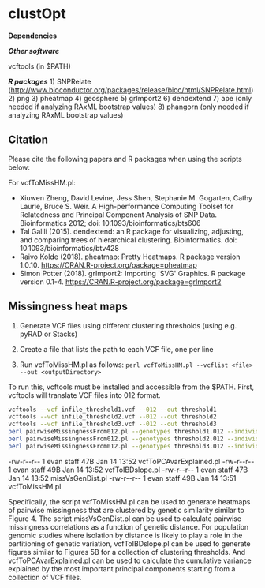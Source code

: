 # clustOpt

**Dependencies**

***Other software***

vcftools (in $PATH)

***R packages***
    1) SNPRelate (http://www.bioconductor.org/packages/release/bioc/html/SNPRelate.html)
    2) png
    3) pheatmap
    4) geosphere
    5) grImport2
    6) dendextend
    7) ape (only needed if analyzing RAxML bootstrap values)
    8) phangorn (only needed if analyzing RAxML bootstrap values)

## Citation ##
Please cite the following papers and R packages when using the scripts below:

For vcfToMissHM.pl:
  * Xiuwen Zheng, David Levine, Jess Shen, Stephanie M. Gogarten, Cathy Laurie, Bruce S. Weir. A High-performance Computing Toolset for Relatedness and Principal Component Analysis of SNP Data. Bioinformatics 2012; doi: 
10.1093/bioinformatics/bts606
  * Tal Galili (2015). dendextend: an R package for visualizing, adjusting, and comparing trees of hierarchical clustering. Bioinformatics. doi: 10.1093/bioinformatics/btv428
  * Raivo Kolde (2018). pheatmap: Pretty Heatmaps. R package version 1.0.10. https://CRAN.R-project.org/package=pheatmap
  * Simon Potter (2018). grImport2: Importing 'SVG' Graphics. R package version 0.1-4. https://CRAN.R-project.org/package=grImport2


## Missingness heat maps ##
1) Generate VCF files using different clustering thresholds (using e.g. pyRAD or Stacks)

2) Create a file that lists the path to each VCF file, one per line

3) Run vcfToMissHM.pl as follows: `perl vcfToMissHM.pl --vcflist <file> --out <outputDirectory>`

To run this, vcftools must be installed and accessible from the $PATH. First, vcftools will translate VCF files into 012 format.


```bash
vcftools --vcf infile_threshold1.vcf --012 --out threshold1
vcftools --vcf infile_threshold2.vcf --012 --out threshold2
vcftools --vcf infile_threshold3.vcf --012 --out threshold3
perl pairwiseMissingnessFrom012.pl --genotypes threshold1.012 --individuals threshold1.012.indv --out threshold1.missingness
perl pairwiseMissingnessFrom012.pl --genotypes threshold2.012 --individuals threshold2.012.indv --out threshold2.missingness
perl pairwiseMissingnessFrom012.pl --genotypes threshold3.012 --individuals threshold3.012.indv --out threshold3.missingness
```


-rw-r--r--   1 evan  staff    47B Jan 14 13:52 vcfToPCAvarExplained.pl
-rw-r--r--   1 evan  staff    49B Jan 14 13:52 vcfToIBDslope.pl
-rw-r--r--   1 evan  staff    47B Jan 14 13:52 missVsGenDist.pl
-rw-r--r--   1 evan  staff    49B Jan 14 13:51 vcfToMissHM.pl


Specifically, the script vcfToMissHM.pl can be used to generate heatmaps of pairwise missingness that are clustered by genetic similarity similar to Figure 4. The script missVsGenDist.pl can be used to calculate pairwise missingness correlations as a function of genetic distance. For population genomic studies where isolation by distance is likely to play a role in the partitioning of genetic variation, vcfToIBDslope.pl can be used to generate figures similar to Figures 5B for a collection of clustering thresholds. And vcfToPCAvarExplained.pl can be used to calculate the cumulative variance explained by the most important principal components starting from a collection of VCF files. 

